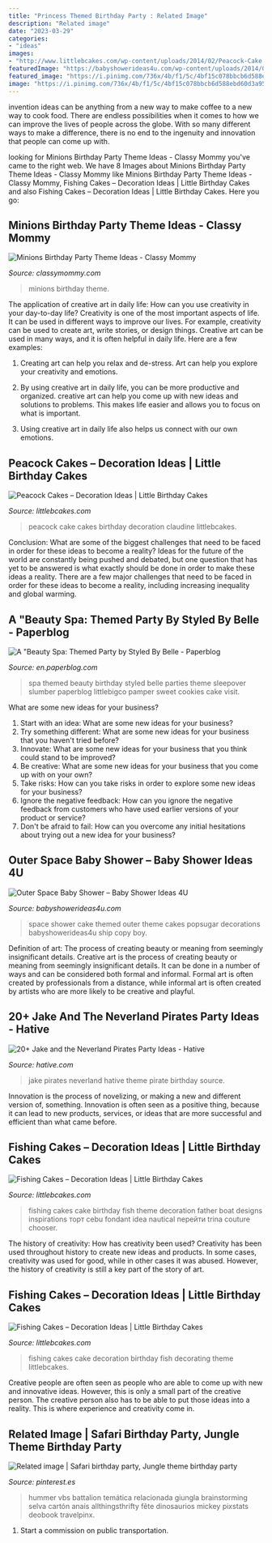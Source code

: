 ```yaml
---
title: "Princess Themed Birthday Party : Related Image"
description: "Related image"
date: "2023-03-29"
categories:
- "ideas"
images:
- "http://www.littlebcakes.com/wp-content/uploads/2014/02/Peacock-Cake.jpg"
featuredImage: "https://babyshowerideas4u.com/wp-content/uploads/2014/07/space-themed-cake.jpg"
featured_image: "https://i.pinimg.com/736x/4b/f1/5c/4bf15c078bbcb6d588ebd60d3a954515.jpg"
image: "https://i.pinimg.com/736x/4b/f1/5c/4bf15c078bbcb6d588ebd60d3a954515.jpg"
---
```



invention ideas can be anything from a new way to make coffee to a new way to cook food. There are endless possibilities when it comes to how we can improve the lives of people across the globe. With so many different ways to make a difference, there is no end to the ingenuity and innovation that people can come up with.

	

		
looking for Minions Birthday Party Theme Ideas - Classy Mommy you've came to the right web. We have 8 Images about Minions Birthday Party Theme Ideas - Classy Mommy like Minions Birthday Party Theme Ideas - Classy Mommy, Fishing Cakes – Decoration Ideas | Little Birthday Cakes and also Fishing Cakes – Decoration Ideas | Little Birthday Cakes. Here you go:
		
    
## Minions Birthday Party Theme Ideas - Classy Mommy

<img loading=lazy src="http://classymommy.com/wp-content/uploads/2015/08/IMG_0338.jpg" onerror="this.onerror=null;this.src='https://tse4.mm.bing.net/th?id=OIP.h1rVCe32MWrHIlG6QhjfZgHaFj&amp;pid=15.1';" alt="Minions Birthday Party Theme Ideas - Classy Mommy">

_Source: classymommy.com_

>minions birthday theme. 

	

The application of creative art in daily life: How can you use creativity in your day-to-day life?
Creativity is one of the most important aspects of life. It can be used in different ways to improve our lives. For example, creativity can be used to create art, write stories, or design things. Creative art can be used in many ways, and it is often helpful in daily life. Here are a few examples: 
1) Creating art can help you relax and de-stress. Art can help you explore your creativity and emotions.

2) By using creative art in daily life, you can be more productive and organized. creative art can help you come up with new ideas and solutions to problems. This makes life easier and allows you to focus on what is important.

3) Using creative art in daily life also helps us connect with our own emotions.

    
## Peacock Cakes – Decoration Ideas | Little Birthday Cakes

<img loading=lazy src="http://www.littlebcakes.com/wp-content/uploads/2014/02/Peacock-Cake.jpg" onerror="this.onerror=null;this.src='https://tse3.mm.bing.net/th?id=OIP.InP1GPKXmChr0KWdVQvr5AHaKU&amp;pid=15.1';" alt="Peacock Cakes – Decoration Ideas | Little Birthday Cakes">

_Source: littlebcakes.com_

>peacock cake cakes birthday decoration claudine littlebcakes. 

	

Conclusion: What are some of the biggest challenges that need to be faced in order for these ideas to become a reality?
Ideas for the future of the world are constantly being pushed and debated, but one question that has yet to be answered is what exactly should be done in order to make these ideas a reality. There are a few major challenges that need to be faced in order for these ideas to become a reality, including increasing inequality and global warming.

    
## A &quot;Beauty Spa: Themed Party By Styled By Belle - Paperblog

<img loading=lazy src="https://m5.paperblog.com/i/40/407922/a-beauty-spa-themed-party-by-styled-by-belle-L-KQndSG.jpeg" onerror="this.onerror=null;this.src='https://tse2.mm.bing.net/th?id=OIP.kfvJkUAPCwUWRSPrP0ffuwHaLI&amp;pid=15.1';" alt="A &quot;Beauty Spa: Themed Party by Styled By Belle - Paperblog">

_Source: en.paperblog.com_

>spa themed beauty birthday styled belle parties theme sleepover slumber paperblog littlebigco pamper sweet cookies cake visit. 

	

What are some new ideas for your business?
1. Start with an idea: What are some new ideas for your business? 
2. Try something different: What are some new ideas for your business that you haven't tried before? 
3. Innovate: What are some new ideas for your business that you think could stand to be improved? 
4. Be creative: What are some new ideas for your business that you come up with on your own? 
5. Take risks: How can you take risks in order to explore some new ideas for your business? 
6. Ignore the negative feedback: How can you ignore the negative feedback from customers who have used earlier versions of your product or service? 
7. Don't be afraid to fail: How can you overcome any initial hesitations about trying out a new idea for your business?

    
## Outer Space Baby Shower – Baby Shower Ideas 4U

<img loading=lazy src="https://babyshowerideas4u.com/wp-content/uploads/2014/07/space-themed-cake.jpg" onerror="this.onerror=null;this.src='https://tse3.mm.bing.net/th?id=OIP.TxXEh9dIyMn4jm-G17l0FwHaLH&amp;pid=15.1';" alt="Outer Space Baby Shower – Baby Shower Ideas 4U">

_Source: babyshowerideas4u.com_

>space shower cake themed outer theme cakes popsugar decorations babyshowerideas4u ship copy boy. 

	

Definition of art: The process of creating beauty or meaning from seemingly insignificant details.
Creative art is the process of creating beauty or meaning from seemingly insignificant details. It can be done in a number of ways and can be considered both formal and informal. Formal art is often created by professionals from a distance, while informal art is often created by artists who are more likely to be creative and playful.

    
## 20+ Jake And The Neverland Pirates Party Ideas - Hative

<img loading=lazy src="https://hative.com/wp-content/uploads/2014/02/pirate-party-ideas/jake-and-the-neverland-pirates-theme-8.jpg" onerror="this.onerror=null;this.src='https://tse3.mm.bing.net/th?id=OIP.0BXAFgkeSKRPh1F1CxjawQHaLH&amp;pid=15.1';" alt="20+ Jake and the Neverland Pirates Party Ideas - Hative">

_Source: hative.com_

>jake pirates neverland hative theme pirate birthday source. 

	

Innovation is the process of novelizing, or making a new and different version of, something. Innovation is often seen as a positive thing, because it can lead to new products, services, or ideas that are more successful and efficient than what came before.

    
## Fishing Cakes – Decoration Ideas | Little Birthday Cakes

<img loading=lazy src="http://www.littlebcakes.com/wp-content/uploads/2014/01/Fishing-Cakes-Images.jpg" onerror="this.onerror=null;this.src='https://tse3.mm.bing.net/th?id=OIP.PT8mZGQT0QsOmBA6coadawHaJ4&amp;pid=15.1';" alt="Fishing Cakes – Decoration Ideas | Little Birthday Cakes">

_Source: littlebcakes.com_

>fishing cakes cake birthday fish theme decoration father boat designs inspirations торт cebu fondant idea nautical перейти trina couture chooser. 

	

The history of creativity: How has creativity been used?
Creativity has been used throughout history to create new ideas and products. In some cases, creativity was used for good, while in other cases it was abused. However, the history of creativity is still a key part of the story of art.

    
## Fishing Cakes – Decoration Ideas | Little Birthday Cakes

<img loading=lazy src="http://www.littlebcakes.com/wp-content/uploads/2014/01/Fishing-Cakes-Photos.jpg" onerror="this.onerror=null;this.src='https://tse3.mm.bing.net/th?id=OIP.LIbFpHHpXGlG9XmeWgunUgHaJ4&amp;pid=15.1';" alt="Fishing Cakes – Decoration Ideas | Little Birthday Cakes">

_Source: littlebcakes.com_

>fishing cakes cake decoration birthday fish decorating theme littlebcakes. 

	

Creative people are often seen as people who are able to come up with new and innovative ideas. However, this is only a small part of the creative person. The creative person also has to be able to put those ideas into a reality. This is where experience and creativity come in.

    
## Related Image | Safari Birthday Party, Jungle Theme Birthday Party

<img loading=lazy src="https://i.pinimg.com/736x/4b/f1/5c/4bf15c078bbcb6d588ebd60d3a954515.jpg" onerror="this.onerror=null;this.src='https://tse3.mm.bing.net/th?id=OIP.F7EHecaelyir-QoW6c9mCAAAAA&amp;pid=15.1';" alt="Related image | Safari birthday party, Jungle theme birthday party">

_Source: pinterest.es_

>hummer vbs battalion temática relacionada giungla brainstorming selva cartón anais allthingsthrifty fête dinosaurios mickey pixstats deobook travelpinx. 

	

1) Start a commission on public transportation.


